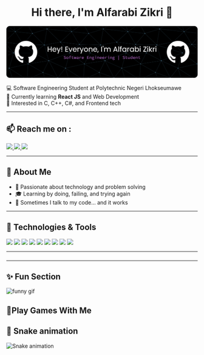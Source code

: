 <h1 align="center">Hi there, I'm Alfarabi Zikri 👋</h1>

![Alfarabi Zikri](img/github-header-banner.png)

<p align="left">
  💻 Software Engineering Student at Polytechnic Negeri Lhokseumawe <br>
  🌱 Currently learning <strong>React JS</strong> and Web Development <br>
  🔭 Interested in C, C++, C#, and Frontend tech <br>
</p>

---

## 📫 Reach me on :
<p align="left">
  <a href="https://www.instagram.com/a.pattnma/" target="_blank">
    <img src="https://skillicons.dev/icons?i=instagram" height="38" />
  </a>
  <a href="https://linkedin.com/in/username" target="_blank">
    <img src="https://skillicons.dev/icons?i=linkedin" height="38" />
  </a>
  <a href="mailto:emailkamu@gmail.com" target="_blank">
    <img src="https://skillicons.dev/icons?i=gmail" height="38" />
  </a>
</p>



---

## 🚀 About Me
- 🌟 Passionate about technology and problem solving  
- 🎓 Learning by doing, failing, and trying again  
- 🧠 Sometimes I talk to my code... and it works  

---

## 🚀 Technologies & Tools
<p align="left">
  <img src="https://cdn.jsdelivr.net/gh/devicons/devicon/icons/c/c-original.svg" width="40" />
  <img src="https://cdn.jsdelivr.net/gh/devicons/devicon/icons/cplusplus/cplusplus-original.svg" width="40" />
  <img src="https://cdn.jsdelivr.net/gh/devicons/devicon/icons/csharp/csharp-original.svg" width="40" />
  <img src="https://cdn.jsdelivr.net/gh/devicons/devicon/icons/html5/html5-original.svg" width="40" />
  <img src="https://cdn.jsdelivr.net/gh/devicons/devicon/icons/css3/css3-original.svg" width="40" />
  <img src="https://cdn.jsdelivr.net/gh/devicons/devicon/icons/react/react-original.svg" width="40" />
  <img src="https://cdn.jsdelivr.net/gh/devicons/devicon/icons/git/git-original.svg" width="40" />
  <img src="https://cdn.jsdelivr.net/gh/devicons/devicon/icons/vscode/vscode-original.svg" width="40" />
  <img src="https://cdn.jsdelivr.net/gh/devicons/devicon/icons/figma/figma-original.svg" width="40" />
</p>

---



###

---

## ✨ Fun Section

![funny gif](https://media3.giphy.com/media/v1.Y2lkPTc5MGI3NjExOXc3ZXFnaDJ4dGs3NmNtcndicGh5cTJ1MHAzbmIxajA1enEydDdleSZlcD12MV9pbnRlcm5hbF9naWZfYnlfaWQmY3Q9Zw/dRvEZLV0ORAmHT1L5u/giphy.gif)



<h2 align="left">🎯Play Games With Me</h2>

## 🐍 Snake animation

![Snake animation](https://raw.githubusercontent.com/USERNAME/REPO/output/snake.svg)

